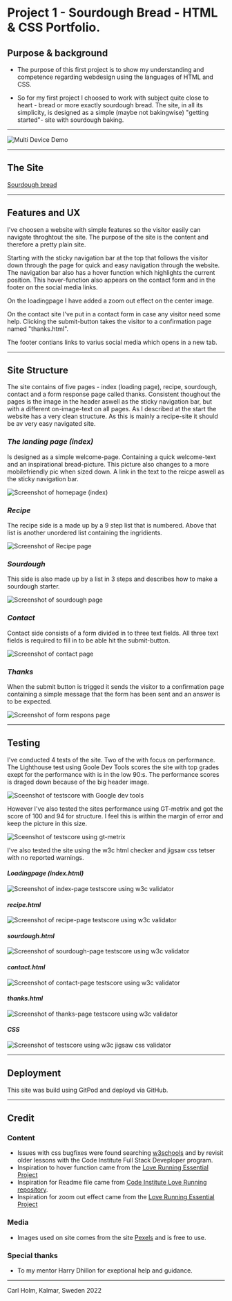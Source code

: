 # Project 1 - Sourdough Bread - HTML & CSS Portfolio.

## Purpose & background

* The purpose of this first project is to show my understanding and competence regarding webdesign using the languages of HTML and CSS. 

* So for my first project I choosed to work with subject quite close to heart - bread or more exactly sourdough bread.
The site, in all its simplicity, is designed as a simple (maybe not bakingwise) "getting started"- site with sourdough baking. 

***

![Multi Device Demo](assets/images-readme/sourdough-mockup.png)

***

## The Site
[Sourdough bread](https://callee84.github.io/sourdough/index.html)

***

## Features and UX
I've choosen a website with simple features so the visitor easily can navigate throghtout the site. The purpose of the site is the content and therefore a pretty plain site.

Starting with the sticky navigation bar at the top that follows the visitor down through the page for quick and easy navigation through the website. The navigation bar also has a hover function which highlights the current position. This hover-function also appears on the contact form and in the footer on the social media links.

On the loadingpage I have added a zoom out effect on the center image. 

On the contact site I've put in a contact form in case any visitor need some help. Clicking the submit-button takes the visitor to a confirmation page named "thanks.html".

The footer contians links to varius social media which opens in a new tab. 

***

## Site Structure
The site contains of five pages - index (loading page), recipe, sourdough, contact and a form response page called thanks.
Consistent thoughout the pages is the image in the header aswell as the sticky navigation bar, but with a different on-image-text on all pages.
As I described at the start the website has a very clean structure. As this is mainly a recipe-site it should be av very easy navigated site. 

### *The landing page (index)*
Is designed as a simple welcome-page. Containing a quick welcome-text and an inspirational bread-picture. This picture also changes to a more mobilefriendly pic when sized down. A link in the text to the reicpe aswell as the sticky navigation bar.

![Screenshot of homepage (index)](assets/images-readme/screen-index.png)

### *Recipe*
The recipe side is a made up by a 9 step list that is numbered. Above that list is another unordered list containing the ingridients. 

![Screenshot of Recipe page](/assets/images-readme/screen-recipe.png)

### *Sourdough*
This side is also made up by a list in 3 steps and describes how to make a sourdough starter. 

![Screenshot of sourdough page](/assets/images-readme/screen-sourdough.png)

### *Contact*
Contact side consists of a form divided in to three text fields. All three text fields is required to fill in to be able hit the submit-button.

![Screenshot of contact page](/assets/images-readme/screen-contact.png)

### *Thanks*
When the submit button is trigged it sends the visitor to a confirmation page containing a simple message that the form has been sent and an answer is to be expected.

![Screenshot of form respons page](/assets/images-readme/screen-thanks.png)

***

## Testing
I've conducted 4 tests of the site. Two of the with focus on performance. 
The Lighthouse test using Goole Dev Tools scores the site with top grades exept for the performance with is in the low 90:s. The performance scores is draged down because of the big header image. 

![Sceenshot of testscore with Google dev tools](/assets/images-readme/performance-lighthouse-sourdough.jpeg)

However I've also tested the sites performance using GT-metrix and got the score of 100 and 94 for structure. I feel this is within the margin of error and keep the picture in this size.

![Sceenshot of testscore using gt-metrix](/assets/images-readme/performance-gtmetrix-sourdough.jpeg)

I've also tested the site using the w3c html checker and jigsaw css tetser with no reported warnings.

#### *Loadingpage (index.html)*

![Screenshot of index-page testscore using w3c validator](/assets/images-readme/screen-w3c.png)

#### *recipe.html*

![Screenshot of recipe-page testscore using w3c validator](/assets/images-readme/screen-html-sourdough.png)

#### *sourdough.html*

![Screenshot of sourdough-page testscore using w3c validator](/assets/images-readme/screen-html-sourd.png)

#### *contact.html*

![Screenshot of contact-page testscore using w3c validator](/assets/images-readme/screen-html-contact.png)

#### *thanks.html*

![Screenshot of thanks-page testscore using w3c validator](/assets/images-readme/screen-html-thanks.png)

#### *CSS*

![Screenshot of testscore using w3c jigsaw css validator](/assets/images-readme/w3c-css.png)

***

## Deployment
This site was build using GitPod and deployd via GitHub.

***

## Credit

### Content
* Issues with css bugfixes were found searching [w3schools](https://www.w3schools.com/) and by revisit older lessons with the Code Institute Full Stack Deveploper program.
* Inspiration to hover function came from the [Love Running Essential Project](https://callee84.github.io/love-running/)
* Inspiration for Readme file came from [Code Institute Love Running repository](https://github.com/Code-Institute-Solutions/readme-template). 
* Inspiration for zoom out effect came from the [Love Running Essential Project](https://callee84.github.io/love-running/)


### Media
* Images used on site comes from the site [Pexels](https://www.pexels.com/) and is free to use.

### Special thanks
* To my mentor Harry Dhillon for exeptional help and guidance.

***

Carl Holm,
Kalmar, Sweden 
2022